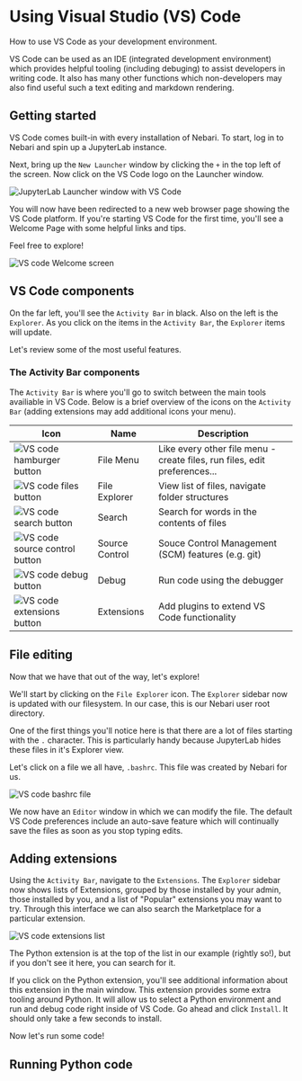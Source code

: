 # Using Visual Studio (VS) Code

How to use VS Code as your development environment.

VS Code can be used as an IDE (integrated development environment) which
provides helpful tooling (including debuging) to assist developers in writing
code. It also has many other functions which non-developers may also find
useful such a text editing and markdown rendering.

## Getting started

VS Code comes built-in with every installation of Nebari. To start, log in
to Nebari and spin up a JupyterLab instance.

Next, bring up the `New Launcher` window by clicking the `+` in the top left of
the screen. Now click on the VS Code logo on the Launcher window.

![JupyterLab Launcher window with VS Code](/img/vscode_launcher.png)

You will now have been redirected to a new web browser page showing the VS
Code platform. If you're starting VS Code for the first time, you'll see a
Welcome Page with some helpful links and tips.

Feel free to explore!

![VS code Welcome screen](/img/vscode_welcome.png)

## VS Code components

On the far left, you'll see the `Activity Bar` in black. Also on the left is
the `Explorer`. As you click on the items in the `Activity Bar`, the `Explorer`
items will update.

Let's review some of the most useful features.

### The Activity Bar components

The `Activity Bar` is where you'll go to switch between the main tools
availiable in VS Code. Below is a brief overview of the icons on the
`Activity Bar` (adding extensions may add additional icons your menu).

| Icon                                                             | Name           | Description                                                               |
| ---------------------------------------------------------------- | -------------- | ------------------------------------------------------------------------- |
| ![VS code hamburger button](/img/vscode_hamburger.png)           | File Menu      | Like every other file menu - create files, run files, edit preferences... |
| ![VS code files button](/img/vscode_files.png)                   | File Explorer  | View list of files, navigate folder structures                            |
| ![VS code search button](/img/vscode_search.png)                 | Search         | Search for words in the contents of files                                 |
| ![VS code source control button](/img/vscode_source_control.png) | Source Control | Souce Control Management (SCM) features (e.g. git)                        |
| ![VS code debug button](/img/vscode_debug.png)                   | Debug          | Run code using the debugger                                               |
| ![VS code extensions button](/img/vscode_extensions.png)         | Extensions     | Add plugins to extend VS Code functionality                               |

## File editing

Now that we have that out of the way, let's explore!

We'll start by clicking on the `File Explorer` icon. The `Explorer` sidebar now
is updated with our filesystem. In our case, this is our Nebari user root
directory.

One of the first things you'll notice here is that there are a lot of files
starting with the `.` character. This is particularly handy because JupyterLab
hides these files in it's Explorer view.

Let's click on a file we all have, `.bashrc`. This file was created by Nebari
for us.

![VS code bashrc file](/img/vscode_bashrc.png)

We now have an `Editor` window in which we can modify the file. The default
VS Code preferences include an auto-save feature which will continually save
the files as soon as you stop typing edits.

## Adding extensions

Using the `Activity Bar`, navigate to the `Extensions`. The `Explorer` sidebar
now shows lists of Extensions, grouped by those installed by your admin, those
installed by you, and a list of "Popular" extensions you may want to try.
Through this interface we can also search the Marketplace for a particular
extension.

![VS code extensions list](/img/vscode_extensions_list.png)

The Python extension is at the top of the list in our example (rightly so!),
but if you don't see it here, you can search for it.

If you click on the Python extension, you'll see additional information about
this extension in the main window. This extension provides some extra tooling
around Python. It will allow us to select a Python environment and run and
debug code right inside of VS Code. Go ahead and click `Install`. It should
only take a few seconds to install.

Now let's run some code!

## Running Python code
